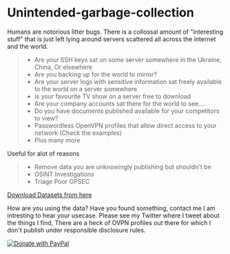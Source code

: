# Unintended-garbage-collection  

Humans are notorious litter bugs. There is a collossal amount of "interesting stuff" that is just left lying around servers scattered all across the internet and the world.  

>  - Are your SSH keys sat on some server somewhere in the Ukraine, China, Or elsewhere
>  - Are you backing up for the world to mirror?   
>  - Are your server logs with sensitive information sat freely available to the world on a server somewhere  
>  - Is your favourite TV show on a server free to download   
>  - Are your company accounts sat there for the world to see....
>  - Do you have documents published available for your competitors to view?
>  - Passwordless OpenVPN profiles that allow direct access to your network (Check the examples)
>  - Plus many more

Useful for alot of reasons

>  - Remove data you are unknowingly publishing but shouldn't be
>  - OSINT Investigations
>  - Triage Poor OPSEC

[Download Datasets from here](http://www.jamessawyer.co.uk/data_sets/)

How are you using the data? Have you found something, contact me I am intresting to hear your usecase. Please see my Twitter where I tweet about the things I find, There are a heck of OVPN profiles out there for which I don't publish under responsible disclosure rules. 

<a href="https://www.paypal.com/cgi-bin/webscr?cmd=_s-xclick&hosted_button_id=WQ6V6K8ZY6D84">
  <img src="https://www.paypalobjects.com/en_US/GB/i/btn/btn_donateCC_LG.gif" alt="Donate with PayPal" />
</a>
